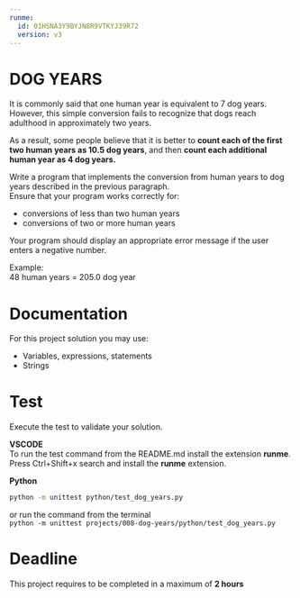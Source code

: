 ```yaml
---
runme:
  id: 01HSNA3Y9BYJN8R9VTKYJ39R72
  version: v3
---
```


# DOG YEARS

It is commonly said that one human year is equivalent to 7 dog years.  
However, this simple conversion fails to recognize that dogs reach adulthood in approximately two years.

As a result, some people believe that it is better to **count each of the first two human years as 10.5 dog years**,
and then **count each additional human year as 4 dog years.**

Write a program that implements the conversion from human years to dog years described in the previous paragraph.  
Ensure that your program works correctly for:

- conversions of less than two human years
- conversions of two or more human years

Your program should display an appropriate error message if the user enters a negative number.

Example:  
48 human years = 205.0 dog year

# Documentation

For this project solution you may use:

- Variables, expressions, statements
- Strings

# Test

Execute the test to validate your solution.

**VSCODE**  
To run the test command from the README.md install the extension **runme**.
Press Ctrl+Shift+x search and install the **runme** extension.

**Python**

```sh {"id":"01HSNA3Y9BYJN8R9VTKXBVEXVF"}
python -m unittest python/test_dog_years.py

```

or run the command from the terminal  
`python -m unittest projects/008-dog-years/python/test_dog_years.py`

# Deadline

This project requires to be completed in a maximum of **2 hours**
